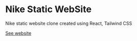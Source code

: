 # Nike Static WebSite

Nike static website clone created using React, Tailwind CSS

[See website](https://iu4308.github.io/nike-static-site/)